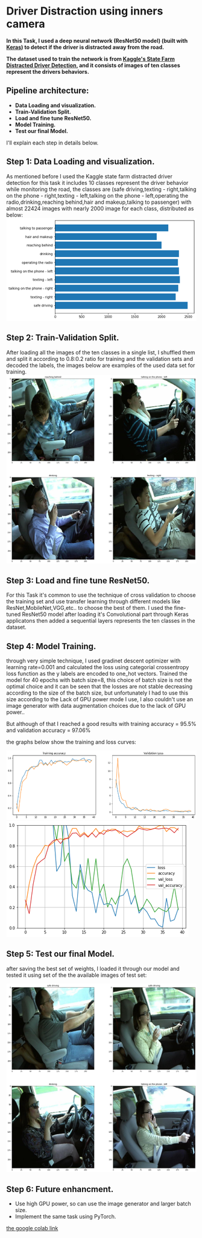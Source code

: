 [//]: # (Image References)

[image1]: ./images/images_analysis.png "data visualization"
[image2]: ./images/example_training_set.png "training set"
[image3]: ./images/graphs_1.png "training results"
[image4]: ./images/graphs_2.png "training results 2"
[image5]: ./images/example_testing.png "testing"



# Driver Distraction using inners camera

**In this Task, I used a deep neural network (ResNet50 model) (built with [Keras](https://keras.io/)) to detect if the driver is distracted away from the road.**

**The dataset used to train the network is  from [Kaggle's State Farm Distracted Driver Detection](https://www.kaggle.com/c/state-farm-distracted-driver-detection/data), and it consists of images of ten classes represent the drivers behaviors.**



## Pipeline architecture:

- **Data Loading and visualization.**
- **Train-Validation Split.**
- **Load and fine tune ResNet50.**
- **Model Training.**
- **Test our final Model.**


I'll explain each step in details below.



## Step 1: Data Loading and visualization.

As mentioned before I used the Kaggle state farm distracted driver detection for this task it includes 10 classes represent the driver behavior while monitoring the road, the classes are (safe driving,texting - right,talking on the phone - right,texting - left,talking on the phone - left,operating the radio,drinking,reaching behind,hair and makeup,talking to passenger) with almost 22424 images with nearly 2000 image for each class, distributed as below:
![alt text][image1]


## Step 2: Train-Validation Split.

After loading all the images of the ten classes in a single list, I shuffled them and split it according to 0.8:0.2 ratio for training and the validation sets and decoded the labels, the images below are examples of the used data set for training.
![alt text][image2]


## Step 3: Load and fine tune ResNet50.

For this Task it's common to use the technique of cross validation to choose the training set and use transfer learning through different models like ResNet,MobileNet,VGG,etc.. to choose the best of them.
I used the fine-tuned ResNet50 model after loading it's Convolutional part through Keras applicatons then added a sequential layers represents the ten classes in the dataset. 

## Step 4: Model Training.

through very simple technique, I used gradinet descent optimizer with learning rate=0.001 and calculated the loss using categorial crossentropy loss function as the y labels are encoded to one_hot vectors.
Trained the model for 40 epochs with batch size=8, this choice of batch size is not the optimal choice and it can be seen that the losses are not stable decreasing according to the size of the batch size, but unfortunately I had to use this size according to the Lack of GPU power mode I use, I also couldn't use an image generator with data augmentation choices due to the lack of GPU power..

But although of that I reached a good results with training accuracy = 95.5% and validation accuracy = 97.06%

the graphs below show the training and loss curves:

![alt text][image3]
![alt text][image4]


## Step 5: Test our final Model.

after saving the best set of weights, I loaded it through our model and tested it using set of the the available images of test set:

![alt text][image5]



## Step 6: Future enhancment.
-  Use high GPU power, so can use the image generator and larger batch size.
-  Implement the same task using PyTorch.


[the google colab link](https://colab.research.google.com/drive/16Ucvq2ll-JdIYleQJi9QzIsPbbiDX6QN)
